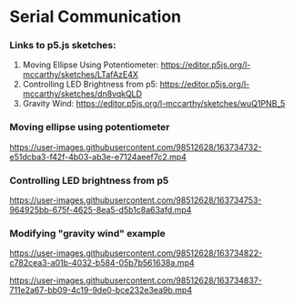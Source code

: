 # Serial Communication

### Links to p5.js sketches:

1. Moving Ellipse Using Potentiometer: https://editor.p5js.org/l-mccarthy/sketches/LTafAzE4X
2. Controlling LED Brightness from p5: https://editor.p5js.org/l-mccarthy/sketches/dn8vqkQLD
3. Gravity Wind: https://editor.p5js.org/l-mccarthy/sketches/wuQ1PNB_5

### Moving ellipse using potentiometer

https://user-images.githubusercontent.com/98512628/163734732-e51dcba3-f42f-4b03-ab3e-e7124aeef7c2.mp4

### Controlling LED brightness from p5

https://user-images.githubusercontent.com/98512628/163734753-964925bb-675f-4625-8ea5-d5b1c8a63afd.mp4

### Modifying "gravity wind" example

https://user-images.githubusercontent.com/98512628/163734822-c782cea3-a01b-4032-b584-05b7b561638a.mp4

https://user-images.githubusercontent.com/98512628/163734837-711e2a67-bb09-4c19-9de0-bce232e3ea9b.mp4

